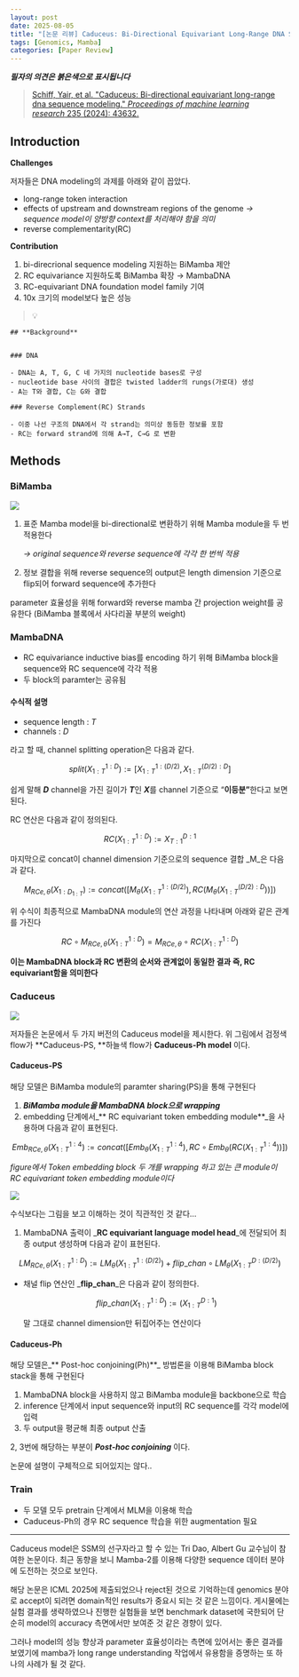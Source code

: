 ```yaml
---
layout: post
date: 2025-08-05
title: "[논문 리뷰] Caduceus: Bi-Directional Equivariant Long-Range DNA Sequence Modeling"
tags: [Genomics, Mamba]
categories: [Paper Review]
---
```


<span class="notion-red">_**필자의 의견은 붉은색으로 표시됩니다**_</span>


> [Schiff, Yair, et al. "Caduceus: Bi-directional equivariant long-range dna sequence modeling." ](https://pmc.ncbi.nlm.nih.gov/articles/PMC12189541/)[_Proceedings of machine learning research_](https://pmc.ncbi.nlm.nih.gov/articles/PMC12189541/)[ 235 (2024): 43632.](https://pmc.ncbi.nlm.nih.gov/articles/PMC12189541/)



## Introduction


**Challenges**


저자들은 DNA modeling의 과제를 아래와 같이 꼽았다.

- long-range token interaction
- effects of upstream and downstream regions of the genome 
_→ sequence model이 양방향 context를 처리해야 함을 의미_
- reverse complementarity(RC)

**Contribution**

1. bi-direcrional sequence modeling 지원하는 BiMamba 제안
1. RC equivariance 지원하도록 BiMamba 확장 → MambaDNA
1. RC-equivariant DNA foundation model family 기여
1. 10x 크기의 model보다 높은 성능

> 💡 


	## **Background**


	### DNA

	- DNA는 A, T, G, C 네 가지의 nucleotide bases로 구성
	- nucleotide base 사이의 결합은 twisted ladder의 rungs(가로대) 생성
	- A는 T와 결합, C는 G와 결합

	### Reverse Complement(RC) Strands

	- 이중 나선 구조의 DNA에서 각 strand는 의미상 동등한 정보를 포함
	- RC는 forward strand에 의해 A→T, C→G 로 변환


## Methods



### BiMamba


![](https://prod-files-secure.s3.us-west-2.amazonaws.com/542b861c-36a8-4051-84e5-8804b6728dba/2c247d59-7815-4980-99f0-8f0d21f445a7/image.png?X-Amz-Algorithm=AWS4-HMAC-SHA256&X-Amz-Content-Sha256=UNSIGNED-PAYLOAD&X-Amz-Credential=ASIAZI2LB466SAEQZVIL%2F20250817%2Fus-west-2%2Fs3%2Faws4_request&X-Amz-Date=20250817T230053Z&X-Amz-Expires=3600&X-Amz-Security-Token=IQoJb3JpZ2luX2VjEE4aCXVzLXdlc3QtMiJHMEUCIFjHbwngMkYmDz%2BjzShI8%2FsoW2JvjE9g%2FQoZW%2BnVEzesAiEA1mGfLppNpoxsGPH69VpNYy80NE%2Fru5Q82%2FDiVoJ3uvQqiAQIl%2F%2F%2F%2F%2F%2F%2F%2F%2F%2F%2FARAAGgw2Mzc0MjMxODM4MDUiDKtb4wdEaQvsUeydICrcAwgXOQ0NwrS8mnpTO4aSSEMHAMt1mF4v3bu3qp88tWaGOPQaT95KuHw8MoMBqnD%2FuxHPZiCV1AlSTxSZzxtAzhi2n%2BSDtkV8OlWN89P9ZGbDxDRh0eDdPljc8MyB6Uk1GOxuW9ZTc2EBEpapCRUK08qyG5gplADQu%2BgRvUfvcll7qpWy8cSE0va9GkBYsiUHvw5fT0ubkMmED69beye39VIWDN1m4eLM3Nd%2BGpviNiCqlvvk83hYEzYJ9rhGxUOOtijhiomuySNJjleuhNzviQC%2FkRp71v58qxGskR4Q3J9GGPadtAMwxzFgvMj1GQCkvrehl7oCjf%2FOHb%2BUoFnI3C0cm50hyq1bxExOlInCUQP6P5PgOU7O%2BmwYkHMzwwbS5%2F2LYDVAczlzigiTiE4vXX9SjutkosS1fYGJeth19wEmQEAwO%2FO7hN3ALaiNvkaeFKQ8zUEhE4T99l1hv36eBolhHh8frUR7Kurye2NJl2dUZY4DnMxwLIRnvG3RgqHVwClJlvMxxlkBT7FNOYykgssNw6C8wUrEvX7igpQegYhMVVe0vFRPkyMMhR7Z1GgOQtlFs5r3Y06sw5q9%2FuLr1ixMtoxh4hqz68DyCg2N2TnkCKlav%2FUlvr8DJETFML2micUGOqUBDF4Wp1mvaRsh5P17QYpIy9nZEVmHe3kjS5RQldvePti90ZnUMUYvndVyA5RaIsbzLRDRuIvH%2FZvOD7VLZdcX75EC4Woofq0jsTc1ujmOYsCagV78IJsAHQ3CtbSccvEkFeMpgcB4XnLQga88ZsX%2FeofdzclSqSumvlrXBWWckQhuTwpB3FzEQsJbAku6tfUCH4U0HJWysuCZymotbGZlOVgjceCg&X-Amz-Signature=9454edec7dd68dc8b44d66bb4a56a58d43955c1799603f98c8c5b35f744484f8&X-Amz-SignedHeaders=host&x-amz-checksum-mode=ENABLED&x-id=GetObject)

1. 표준 Mamba model을 bi-directional로 변환하기 위해 Mamba module을 두 번 적용한다

	_→ original sequence와 reverse sequence에 각각 한 번씩 적용_

1. 정보 결합을 위해 reverse sequence의 output은 length dimension 기준으로 flip되어 forward sequence에 추가한다

parameter 효율성을 위해 forward와 reverse mamba 간 projection weight를 공유한다 (BiMamba 블록에서 사다리꼴 부분의 weight)



### MambaDNA

- RC equivariance inductive bias를 encoding 하기 위해 BiMamba block을 sequence와 RC sequence에 각각 적용
- 두 block의 paramter는 공유됨


#### 수식적 설명

- sequence length : _T_
- channels : _D_

라고 할 때,  channel splitting operation은 다음과 같다.


$$
split(X^{1:D}_{1:T}):=[X^{1:(D/2)}_{1:T},X^{(D/2):D}_{1:T}]
$$


<span class="notion-red">쉽게 말해 </span><span class="notion-red">_**D**_</span><span class="notion-red"> channel을 가진 길이가 </span><span class="notion-red">_**T**_</span><span class="notion-red">인 </span><span class="notion-red">_**X**_</span><span class="notion-red">를 channel 기준으로 “</span><span class="notion-red">**이등분”**</span><span class="notion-red">한다고 보면 된다.</span>


RC 연산은 다음과 같이 정의된다.


$$
RC(X^{1:D}_{1:T}):=X^{D:1}_{T:1}
$$


마지막으로 concat이 channel dimension 기준으로의 sequence 결합 _M_은 다음과 같다.


$$
M_{RCe,\theta}(X_{1:D_{1:T}}):=concat([M_{\theta}(X^{1:(D/2)}_{1:T}),RC(M_{\theta}(X^{(D/2):D}_{1:T}))])
$$


위 수식이 최종적으로 MambaDNA module의 연산 과정을 나타내며 아래와 같은 관계를 가진다


$$
RC\circ M_{RCe,\theta}(X^{1:D}_{1:T}) = M_{RCe,\theta} \circ RC(X^{1:D}_{1:T})
$$


**이는 MambaDNA block과 RC 변환의 순서와 관계없이 동일한 결과 즉, RC equivariant함을 의미한다**



### Caduceus


![](https://prod-files-secure.s3.us-west-2.amazonaws.com/542b861c-36a8-4051-84e5-8804b6728dba/f94a60d7-8145-473b-aef9-7c68d3ec604a/image.png?X-Amz-Algorithm=AWS4-HMAC-SHA256&X-Amz-Content-Sha256=UNSIGNED-PAYLOAD&X-Amz-Credential=ASIAZI2LB466SAEQZVIL%2F20250817%2Fus-west-2%2Fs3%2Faws4_request&X-Amz-Date=20250817T230053Z&X-Amz-Expires=3600&X-Amz-Security-Token=IQoJb3JpZ2luX2VjEE4aCXVzLXdlc3QtMiJHMEUCIFjHbwngMkYmDz%2BjzShI8%2FsoW2JvjE9g%2FQoZW%2BnVEzesAiEA1mGfLppNpoxsGPH69VpNYy80NE%2Fru5Q82%2FDiVoJ3uvQqiAQIl%2F%2F%2F%2F%2F%2F%2F%2F%2F%2F%2FARAAGgw2Mzc0MjMxODM4MDUiDKtb4wdEaQvsUeydICrcAwgXOQ0NwrS8mnpTO4aSSEMHAMt1mF4v3bu3qp88tWaGOPQaT95KuHw8MoMBqnD%2FuxHPZiCV1AlSTxSZzxtAzhi2n%2BSDtkV8OlWN89P9ZGbDxDRh0eDdPljc8MyB6Uk1GOxuW9ZTc2EBEpapCRUK08qyG5gplADQu%2BgRvUfvcll7qpWy8cSE0va9GkBYsiUHvw5fT0ubkMmED69beye39VIWDN1m4eLM3Nd%2BGpviNiCqlvvk83hYEzYJ9rhGxUOOtijhiomuySNJjleuhNzviQC%2FkRp71v58qxGskR4Q3J9GGPadtAMwxzFgvMj1GQCkvrehl7oCjf%2FOHb%2BUoFnI3C0cm50hyq1bxExOlInCUQP6P5PgOU7O%2BmwYkHMzwwbS5%2F2LYDVAczlzigiTiE4vXX9SjutkosS1fYGJeth19wEmQEAwO%2FO7hN3ALaiNvkaeFKQ8zUEhE4T99l1hv36eBolhHh8frUR7Kurye2NJl2dUZY4DnMxwLIRnvG3RgqHVwClJlvMxxlkBT7FNOYykgssNw6C8wUrEvX7igpQegYhMVVe0vFRPkyMMhR7Z1GgOQtlFs5r3Y06sw5q9%2FuLr1ixMtoxh4hqz68DyCg2N2TnkCKlav%2FUlvr8DJETFML2micUGOqUBDF4Wp1mvaRsh5P17QYpIy9nZEVmHe3kjS5RQldvePti90ZnUMUYvndVyA5RaIsbzLRDRuIvH%2FZvOD7VLZdcX75EC4Woofq0jsTc1ujmOYsCagV78IJsAHQ3CtbSccvEkFeMpgcB4XnLQga88ZsX%2FeofdzclSqSumvlrXBWWckQhuTwpB3FzEQsJbAku6tfUCH4U0HJWysuCZymotbGZlOVgjceCg&X-Amz-Signature=804c160ce7eefb81011daa02b4164d3e4b5705e4e55a20d27360f9cf942021c1&X-Amz-SignedHeaders=host&x-amz-checksum-mode=ENABLED&x-id=GetObject)


저자들은 논문에서 두 가지 버전의 Caduceus model을 제시한다. 위 그림에서 검정색 flow가 **Caduceus-PS, **하늘색 flow가 **Caduceus-Ph model** 이다.



#### Caduceus-PS


해당 모델은 BiMamba module의 paramter sharing(PS)을 통해 구현된다

1. _**BiMamba module을 MambaDNA block으로 wrapping**_
1. embedding 단계에서_** RC equivariant token embedding module**_을 사용하며 다음과 같이 표현된다.

$$
Emb_{RCe,\theta}(X^{1:4}_{1:T}):=concat([Emb_{\theta}(X^{1:4}_{1:T}),RC \circ Emb_{\theta}(RC(X^{1:4}_{1:T}))])
$$


_figure에서 Token embedding block 두 개를 wrapping 하고 있는 큰 module이 RC equivariant token embedding module이다_


![](https://prod-files-secure.s3.us-west-2.amazonaws.com/542b861c-36a8-4051-84e5-8804b6728dba/b175e4da-71eb-4e91-8c23-a06dabe673c9/image.png?X-Amz-Algorithm=AWS4-HMAC-SHA256&X-Amz-Content-Sha256=UNSIGNED-PAYLOAD&X-Amz-Credential=ASIAZI2LB466SAEQZVIL%2F20250817%2Fus-west-2%2Fs3%2Faws4_request&X-Amz-Date=20250817T230054Z&X-Amz-Expires=3600&X-Amz-Security-Token=IQoJb3JpZ2luX2VjEE4aCXVzLXdlc3QtMiJHMEUCIFjHbwngMkYmDz%2BjzShI8%2FsoW2JvjE9g%2FQoZW%2BnVEzesAiEA1mGfLppNpoxsGPH69VpNYy80NE%2Fru5Q82%2FDiVoJ3uvQqiAQIl%2F%2F%2F%2F%2F%2F%2F%2F%2F%2F%2FARAAGgw2Mzc0MjMxODM4MDUiDKtb4wdEaQvsUeydICrcAwgXOQ0NwrS8mnpTO4aSSEMHAMt1mF4v3bu3qp88tWaGOPQaT95KuHw8MoMBqnD%2FuxHPZiCV1AlSTxSZzxtAzhi2n%2BSDtkV8OlWN89P9ZGbDxDRh0eDdPljc8MyB6Uk1GOxuW9ZTc2EBEpapCRUK08qyG5gplADQu%2BgRvUfvcll7qpWy8cSE0va9GkBYsiUHvw5fT0ubkMmED69beye39VIWDN1m4eLM3Nd%2BGpviNiCqlvvk83hYEzYJ9rhGxUOOtijhiomuySNJjleuhNzviQC%2FkRp71v58qxGskR4Q3J9GGPadtAMwxzFgvMj1GQCkvrehl7oCjf%2FOHb%2BUoFnI3C0cm50hyq1bxExOlInCUQP6P5PgOU7O%2BmwYkHMzwwbS5%2F2LYDVAczlzigiTiE4vXX9SjutkosS1fYGJeth19wEmQEAwO%2FO7hN3ALaiNvkaeFKQ8zUEhE4T99l1hv36eBolhHh8frUR7Kurye2NJl2dUZY4DnMxwLIRnvG3RgqHVwClJlvMxxlkBT7FNOYykgssNw6C8wUrEvX7igpQegYhMVVe0vFRPkyMMhR7Z1GgOQtlFs5r3Y06sw5q9%2FuLr1ixMtoxh4hqz68DyCg2N2TnkCKlav%2FUlvr8DJETFML2micUGOqUBDF4Wp1mvaRsh5P17QYpIy9nZEVmHe3kjS5RQldvePti90ZnUMUYvndVyA5RaIsbzLRDRuIvH%2FZvOD7VLZdcX75EC4Woofq0jsTc1ujmOYsCagV78IJsAHQ3CtbSccvEkFeMpgcB4XnLQga88ZsX%2FeofdzclSqSumvlrXBWWckQhuTwpB3FzEQsJbAku6tfUCH4U0HJWysuCZymotbGZlOVgjceCg&X-Amz-Signature=d4a5b1df74ee36d20fed4294e2c11629c87d59e2d482e659fd8a0951d68424bc&X-Amz-SignedHeaders=host&x-amz-checksum-mode=ENABLED&x-id=GetObject)


<span class="notion-red">수식보다는 그림을 보고 이해하는 것이 직관적인 것 같다…</span>

1. MambaDNA 출력이 _**RC equivariant language model head**_에 전달되어 최종 output 생성하며 다음과 같이 표현된다.

$$
LM_{RCe,\theta}(X^{1:D}_{1:T}):= LM_{\theta}(X^{1:(D/2)}_{1:T})+flip\_chan\circ LM_{\theta}(X^{D:(D/2)}_{1:T})
$$

- 채널 flip 연산인 _**flip\_chan**_은 다음과 같이 정의한다.

	$$
	flip\_chan(X^{1:D}_{1:T}):=(X^{D:1}_{1:T})
	$$


	말 그대로 channel dimension만 뒤집어주는 연산이다



#### Caduceus-Ph


해당 모델은_** Post-hoc conjoining(Ph)**_ 방법론을 이용해 BiMamba block stack을 통해 구현된다

1. MambaDNA block을 사용하지 않고 BiMamba module을 backbone으로 학습
1. inference 단계에서 input sequence와 input의 RC sequence를 각각 model에 입력
1. 두 output을 평균해 최종 output 산출

2, 3번에 해당하는 부분이 _**Post-hoc conjoining**_ 이다.


<span class="notion-red">논문에 설명이 구체적으로 되어있지는 않다..</span>



### Train

- 두 모델 모두 pretrain 단계에서 MLM을 이용해 학습
- Caduceus-Ph의 경우 RC sequence 학습을 위한 augmentation 필요

---


<span class="notion-red">Caduceus model은 SSM의 선구자라고 할 수 있는 Tri Dao, Albert Gu 교수님이 참여한 논문이다. 최근 동향을 보니 Mamba-2를 이용해 다양한 sequence 데이터 분야에 도전하는 것으로 보인다.</span>


<span class="notion-red">해당 논문은 ICML 2025에 제출되었으나 reject된 것으로 기억하는데 genomics 분야로 accept이 되려면 domain적인 results가 중요시 되는 것 같은 느낌이다. 게시물에는 실험 결과를 생략하였으나 진행한 실험들을 보면 benchmark dataset에 국한되어 단순히 model의 accuracy 측면에서만 보여준 것 같은 경향이 있다.</span>


<span class="notion-red">그러나 model의 성능 향상과 parameter 효율성이라는 측면에 있어서는 좋은 결과를 보였기에 mamba가 long range understanding 작업에서 유용함을 증명하는 또 하나의 사례가 될 것 같다.</span>

